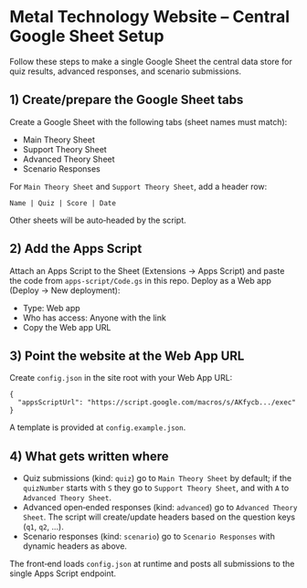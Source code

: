 # Metal Technology Website – Central Google Sheet Setup

Follow these steps to make a single Google Sheet the central data store for quiz results, advanced responses, and scenario submissions.

## 1) Create/prepare the Google Sheet tabs
Create a Google Sheet with the following tabs (sheet names must match):
- Main Theory Sheet
- Support Theory Sheet
- Advanced Theory Sheet
- Scenario Responses

For `Main Theory Sheet` and `Support Theory Sheet`, add a header row:
```
Name | Quiz | Score | Date
```
Other sheets will be auto‑headed by the script.

## 2) Add the Apps Script
Attach an Apps Script to the Sheet (Extensions → Apps Script) and paste the code from `apps-script/Code.gs` in this repo. Deploy as a Web app (Deploy → New deployment):
- Type: Web app
- Who has access: Anyone with the link
- Copy the Web app URL

## 3) Point the website at the Web App URL
Create `config.json` in the site root with your Web App URL:
```
{
  "appsScriptUrl": "https://script.google.com/macros/s/AKfycb.../exec"
}
```
A template is provided at `config.example.json`.

## 4) What gets written where
- Quiz submissions (kind: `quiz`) go to `Main Theory Sheet` by default; if the `quizNumber` starts with `S` they go to `Support Theory Sheet`, and with `A` to `Advanced Theory Sheet`.
- Advanced open‑ended responses (kind: `advanced`) go to `Advanced Theory Sheet`. The script will create/update headers based on the question keys (`q1`, `q2`, ...).
- Scenario responses (kind: `scenario`) go to `Scenario Responses` with dynamic headers as above.

The front‑end loads `config.json` at runtime and posts all submissions to the single Apps Script endpoint.